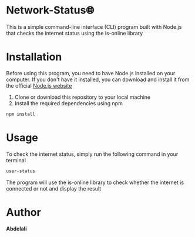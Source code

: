 # Network-Status🌐
This is a simple command-line interface (CLI) program built with Node.js that checks the internet status using the is-online library
# Installation
Before using this program, you need to have Node.js installed on your computer. If you don't have it installed, you can download and install it from the official [Node.js website](https://nodejs.org/en)

1. Clone or download this repository to your local machine
2. Install the required dependencies using npm
```bash
npm install
```

# Usage
To check the internet status, simply run the following command in your terminal
```bash
user-status
```
The program will use the is-online library to check whether the internet is connected or not and display the result
# Author
**Abdelali**